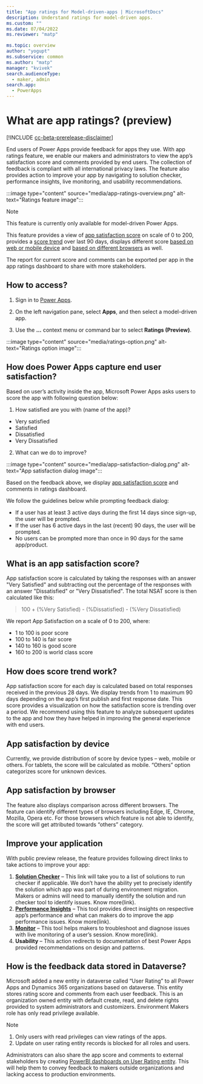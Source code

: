 ```yaml
---
title: "App ratings for Model-driven-apps | MicrosoftDocs"
description: Understand ratings for model-driven apps. 
ms.custom: ""
ms.date: 07/04/2022
ms.reviewer: "matp"

ms.topic: overview
author: "yogupt"
ms.subservice: common
ms.author: "matp"
manager: "kvivek"
search.audienceType: 
  - maker, admin
search.app: 
  - PowerApps
---
```

# What are app ratings? (preview)

[!INCLUDE [cc-beta-prerelease-disclaimer](../../includes/cc-beta-prerelease-disclaimer.md)]

End users of Power Apps provide feedback for apps they use. With app ratings feature, we enable our makers and administrators to view the app’s satisfaction score and comments provided by end users. The collection of feedback is compliant with all international privacy laws. The feature also provides action to improve your app by navigating to solution checker, performance insights, live monitoring, and usability recommendations.

:::image type="content" source="media/app-ratings-overview.png" alt-text="Ratings feature image":::

>[!NOTE]
>This feature is currently only available for model-driven Power Apps.

This feature provides a view of [app satisfaction score](#what-is-an-app-satisfaction-score) on scale of 0 to 200, provides a [score trend](#how-does-score-trend-work) over last 90 days, displays different score [based on web or mobile device](#app-satisfaction-by-device) and [based on different browsers](#app-satisfaction-by-browser) as well.

The report for current score and comments can be exported per app in the app ratings dashboard to share with more stakeholders.

## How to access? 

1. Sign in to [Power Apps](https://make.powerapps.com). 

1. On the left navigation pane, select **Apps**, and then select a model-driven app.

1. Use the **...** context menu or command bar to select **Ratings (Preview)**.

:::image type="content" source="media/ratings-option.png" alt-text="Ratings option image":::

## How does Power Apps capture end user satisfaction?

Based on user’s activity inside the app, Microsoft Power Apps asks users to score the app with following question below:

1. How satisfied are you with (name of the app)?
-	Very satisfied
-	Satisfied
-	Dissatisfied
-	Very Dissatisfied

2. What can we do to improve?

:::image type="content" source="media/app-satisfaction-dialog.png" alt-text="App satisfaction dialog image":::

Based on the feedback above, we display [app satisfaction score](#what-is-an-app-satisfaction-score) and comments in ratings dashboard.

We follow the guidelines below while prompting feedback dialog:
-	If a user has at least 3 active days during the first 14 days since sign-up, the user will be prompted.
-	If the user has 6 active days in the last (recent) 90 days, the user will be prompted.
-	No users can be prompted more than once in 90 days for the same app/product.

## What is an app satisfaction score?
App satisfaction score is calculated by taking the responses with an answer "Very Satisfied" and subtracting out the percentage of the responses with an answer "Dissatisfied" or "Very Dissatisfied". The total NSAT score is then calculated like this:

>100 + (%Very Satisfied) - (%Dissatisfied) - (%Very Dissatisfied)

We report App Satisfaction on a scale of 0 to 200, where:
- 1 to 100 is poor score
- 100 to 140 is fair score
- 140 to 160 is good score
- 160 to 200 is world class score

## How does score trend work? 
App satisfaction score for each day is calculated based on total responses received in the previous 28 days. We display trends from 1 to maximum 90 days depending on the app’s first publish and first response date. This score provides a visualization on how the satisfaction score is trending over a period. We recommend using this feature to analyze subsequent updates to the app and how they have helped in improving the general experience with end users.

## App satisfaction by device
Currently, we provide distribution of score by device types – web, mobile or others. For tablets, the score will be calculated as mobile. “Others” option categorizes score for unknown devices.

## App satisfaction by browser
The feature also displays comparison across different browsers. The feature can identify different types of browsers including Edge, IE, Chrome, Mozilla, Opera etc. For those browsers which feature is not able to identify, the score will get attributed towards “others” category.

## Improve your application
With public preview release, the feature provides following direct links to take actions to improve your app:
1. **[Solution Checker](../data-platform/use-powerapps-checker)** – This link will take you to a list of solutions to run checker if applicable. We don’t have the ability yet to precisely identify the solution which app was part of during environment migration. Makers or admins will need to manually identify the solution and run checker tool to identify issues. Know more(link).
2. **[Performance Insights](performance-insights-overview.md)** – This tool provides direct insights on respective app’s performance and what can makers do to improve the app performance issues. Know more(link).
3. **[Monitor](../model-driven-apps/monitor-page-checker)** – This tool helps makers to troubleshoot and diagnose issues with live monitoring of a user’s session. Know more(link).
4. **Usability** – This action redirects to documentation of best Power Apps provided recommendations on design and patterns.

## How is the feedback data stored in Dataverse?
Microsoft added a new entity in dataverse called “User Rating” to all Power Apps and Dynamics 365 organizations based on dataverse. This entity stores rating score and comments from each user feedback. This is an organization owned entity with default create, read, and delete rights provided to system administrators and customizers. Environment Makers role has only read privilege available.

>[!Note]
>1.	Only users with read privileges can view ratings of the apps.
>2.	Update on user rating entity records is blocked for all roles and users.

Administrators can also share the app score and comments to external stakeholders by creating [PowerBI dashboards on User Rating entity](../data-platform/use-powerbi-dataverse). This will help them to convey feedback to makers outside organizations and lacking access to production environments.

